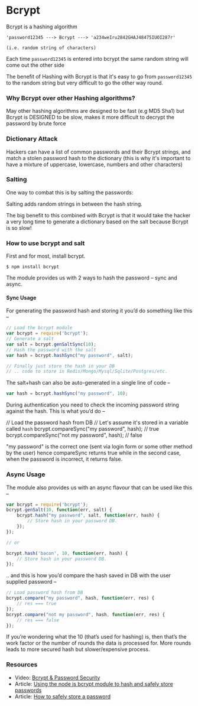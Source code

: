 # Bcrypt

Bcrypt is a hashing algorithm

```
'password12345 ---> Bcrypt ---> 'a234weIru2842GHAJ48475IUOI287r'

(i.e. random string of characters)
```

Each time `password12345` is entered into bcrypt the same random string will come out the other side

The benefit of Hashing with Bcrypt is that it's easy to go from `password12345` to the random string but very difficult to go the other way round.

### Why Bcrypt over other Hashing algorithms?

May other hashing algorithms are designed to be fast (e.g MD5 Sha1) but Bcrypt is DESIGNED to be slow, makes it more difficult to decrypt the password by brute force

### Dictionary Attack

Hackers can have a list of common passwords and their Bcrypt strings, and match a stolen password hash to the dictionary (this is why it's important to have a mixture of uppercase, lowercase, numbers and other characters)

### Salting

One way to combat this is by salting the passwords:

Salting adds random strings in between the hash string.

The big benefit to this combined with Bcrypt is that it would take the hacker a very long time to generate a dictionary based on the salt because Bcrypt is so slow!

### How to use bcrypt and salt
First and for most, install bcrypt.            
```shell
$ npm install bcrypt
```      
The module provides us with 2 ways to hash the password – sync and async.

#### Sync Usage

For generating the password hash and storing it you’d do something like this –

```javascript
// Load the bcrypt module
var bcrypt = require('bcrypt');
// Generate a salt
var salt = bcrypt.genSaltSync(10);
// Hash the password with the salt
var hash = bcrypt.hashSync("my password", salt);

// Finally just store the hash in your DB
// .. code to store in Redis/Mongo/Mysql/Sqlite/Postgres/etc.
```

The salt+hash can also be auto-generated in a single line of code –

```javascript
var hash = bcrypt.hashSync("my password", 10);
```
During authentication you need to check the incoming password string against the hash. This is what you’d do –

// Load the password hash from DB
// Let's assume it's stored in a variable called `hash`
bcrypt.compareSync("my password", hash); // true
bcrypt.compareSync("not my password", hash); // false

"my password" is the correct one (sent via login form or some other method by the user) hence compareSync returns true while in the second case, when the password is incorrect, it returns false.

### Async Usage

The module also provides us with an async flavour that can be used like this –

```js
var bcrypt = require('bcrypt');
bcrypt.genSalt(10, function(err, salt) {
    bcrypt.hash("my password", salt, function(err, hash) {
        // Store hash in your password DB.
    });
});

// or

bcrypt.hash('bacon', 10, function(err, hash) {
    // Store hash in your password DB.
});
```


.. and this is how you’d compare the hash saved in DB with the user supplied password –
```javascript
// Load password hash from DB
bcrypt.compare("my password", hash, function(err, res) {
    // res === true
});
bcrypt.compare("not my password", hash, function(err, res) {
    // res === false
});

```
If you’re wondering what the 10 (that’s used for hashing) is, then that’s the work factor or the number of rounds the data is processed for. More rounds leads to more secured hash but slower/expensive process.

### Resources

+ Video: [Bcrypt & Password Security](https://www.youtube.com/watch?v=O6cmuiTBZVs)        
+ Article: [Using the node js bcrypt module to hash and safely store passwords](http://codetheory.in/using-the-node-js-bcrypt-module-to-hash-and-safely-store-passwords/)
+ Article: [How to safely store a password](https://codahale.com/how-to-safely-store-a-password/)
